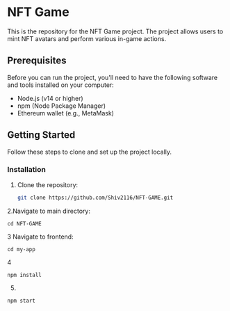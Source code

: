 # NFT Game

This is the repository for the NFT Game project. The project allows users to mint NFT avatars and perform various in-game actions.


## Prerequisites

Before you can run the project, you'll need to have the following software and tools installed on your computer:

- Node.js (v14 or higher)
- npm (Node Package Manager)
- Ethereum wallet (e.g., MetaMask)

## Getting Started

Follow these steps to clone and set up the project locally.

### Installation

1. Clone the repository:

   ```bash
   git clone https://github.com/Shiv2116/NFT-GAME.git
    ```
2.Navigate to main directory:
```
cd NFT-GAME
```
3 Navigate to frontend:
```
cd my-app
```
4 
```
npm install
```

5.
```
npm start
```
